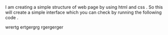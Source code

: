 I am creating a simple structure of web page by using html and css . So this will create a simple interface which you can check by running the following code .

wrertg ertgergrg  rgergerger
